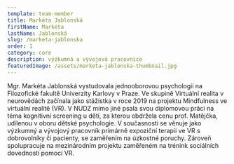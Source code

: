 ```yaml
---
template: team-member
title: Markéta Jablonská
firstName: Markéta
lastName: Jablonská
slug: /marketa-jablonska
order: 1
category: core
description: výzkumná a vývojová pracovnice
featuredImage: /assets/marketa-jablonska-thumbnail.jpg
---
```


Mgr. Markéta Jablonská vystudovala jednooborovou psychologii na Filozofické fakultě Univerzity Karlovy v Praze. Ve skupině Virtuální realita v neurovědách začínala jako stážistka v roce 2019 na projektu Mindfulness ve virtuální realitě (VR). V NUDZ mimo jiné psala svou diplomovou práci na téma kognitivní screening u dětí, za kterou obdržela cenu prof. Matějčka, udílenou v oboru dětské psychologie. V současnosti se věnuje jako výzkumný a vývojový pracovník primárně expoziční terapii ve VR s dobrovolníky či pacienty, se zaměřením na úzkostné poruchy. Zároveň spolupracuje na mezinárodním projektu zaměřeném na trénink sociálních dovedností pomocí VR. 

